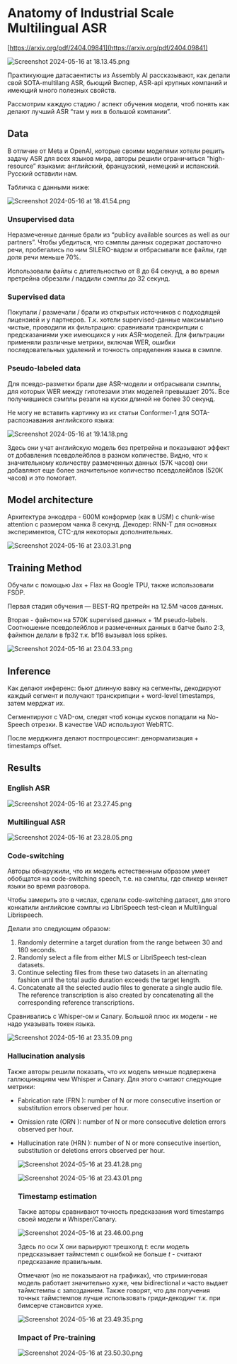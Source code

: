 # Anatomy of Industrial Scale Multilingual ASR

[https://arxiv.org/pdf/2404.09841](https://arxiv.org/pdf/2404.09841)

![Screenshot 2024-05-16 at 18.13.45.png](Anatomy%20of%20Industrial%20Scale%20Multilingual%20ASR/Screenshot_2024-05-16_at_18.13.45.png)

Практикующие датасаентисты из Assembly AI рассказывают, как делали свой SOTA-multilang ASR, бьющий Виспер, ASR-api крупных компаний и имеющий много полезных свойств.

Рассмотрим каждую стадию / аспект обучения модели, чтоб понять как делают лучший ASR “там у них в большой компании”.

## Data

В отличие от Meta и OpenAI, которые своими моделями хотели решить задачу ASR для всех языков мира, авторы решили ограничиться “high-resource” языками: английский, французский, немецкий и испанский. Русский оставили нам.

Табличка с данными ниже:

![Screenshot 2024-05-16 at 18.41.54.png](Anatomy%20of%20Industrial%20Scale%20Multilingual%20ASR/Screenshot_2024-05-16_at_18.41.54.png)

### Unsupervised data

Неразмеченные данные брали из “publicy available sources as well as our partners”. Чтобы убедиться, что сэмплы данных содержат достаточно речи, пробегались по ним SILERO-вадом и отбрасывали все файлы, где доля речи меньше 70%. 

Использовали файлы с длительностью от 8 до 64 секунд, а во время претрейна обрезали / паддили сэмплы до 32 секунд.

### Supervised data

Покупали / размечали / брали из открытых источников с подходящей лицензией и у партнеров. Т.к. хотели supervised-данные максимально чистые, проводили их фильтрацию: сравнивали транскрипции с предсказаниями уже имеющихся у них ASR-моделей. Для фильтрации применяли различные метрики, включая WER, ошибки последовательных удалений и точность определения языка в сэмпле.

### Pseudo-labeled data

Для псевдо-разметки брали две ASR-модели и отбрасывали сэмплы, для которых WER между гипотезами этих моделей превышает 20%. Все получившиеся сэмплы резали на куски длиной не более 30 секунд.

Не могу не вставить картинку из их статьи Conformer-1 для SOTA-распознавания английского языка:

![Screenshot 2024-05-16 at 19.14.18.png](Anatomy%20of%20Industrial%20Scale%20Multilingual%20ASR/Screenshot_2024-05-16_at_19.14.18.png)

Здесь они учат английскую модель без претрейна и показывают эффект от добавления псевдолейблов в разном количестве. Видно, что к значительному количеству размеченных данных (57К часов) они добавляют еще более значительное количество псевдолейблов (520К часов) и это помогает. 

## Model architecture

Архитектура энкодера - 600М конформер (как в USM) c chunk-wise attention с размером чанка 8 секунд. Декодер: RNN-T для основных экспериментов, CTC-для некоторых дополнительных.

![Screenshot 2024-05-16 at 23.03.31.png](Anatomy%20of%20Industrial%20Scale%20Multilingual%20ASR/Screenshot_2024-05-16_at_23.03.31.png)

## Training Method

Обучали с помощью Jax + Flax на Google TPU, также использовали FSDP.

Первая стадия обучения — BEST-RQ  претрейн на 12.5M часов данных.

Вторая - файнтюн на 570K supervised данных + 1M pseudo-labels. Соотношение псевдолейблов и размеченных данных в батче было 2:3, файнтюн делали в fp32 т.к. bf16 вызывал loss spikes.

![Screenshot 2024-05-16 at 23.04.33.png](Anatomy%20of%20Industrial%20Scale%20Multilingual%20ASR/Screenshot_2024-05-16_at_23.04.33.png)

## Inference

Как делают инференс: бьют длинную вавку на сегменты, декодируют каждый сегмент и получают транскрипции + word-level timestamps, затем мерджат их.

Сегментируют с VAD-ом, следят чтоб концы кусков попадали на No-Speech отрезки. В качестве VAD используют WebRTC.

После мерджинга делают постпроцессинг: денормализация + timestamps offset.

## Results

### English ASR

![Screenshot 2024-05-16 at 23.27.45.png](Anatomy%20of%20Industrial%20Scale%20Multilingual%20ASR/Screenshot_2024-05-16_at_23.27.45.png)

### Multilingual ASR

![Screenshot 2024-05-16 at 23.28.05.png](Anatomy%20of%20Industrial%20Scale%20Multilingual%20ASR/Screenshot_2024-05-16_at_23.28.05.png)

### Code-switching

Авторы обнаружили, что их модель естественным образом умеет обобщатся на code-switching speech, т.е. на сэмплы, где спикер меняет языки во время разговора.

Чтобы замерить это в числах, сделали code-switching датасет, для этого конкатили английские сэмплы из LibriSpeech test-clean и Multilingual Librispeech.

Делали это следующим образом:

1. Randomly determine a target duration from the range between 30 and 180 seconds.
2. Randomly select a file from either MLS or LibriSpeech test-clean datasets.
3. Continue selecting files from these two datasets in an alternating fashion until the total audio
duration exceeds the target length.
4. Concatenate all the selected audio files to generate a single audio file. The reference
transcription is also created by concatenating all the corresponding reference transcriptions.

Сравнивались с Whisper-ом и Canary. Большой плюс их модели - не надо указывать токен языка.

![Screenshot 2024-05-16 at 23.35.09.png](Anatomy%20of%20Industrial%20Scale%20Multilingual%20ASR/Screenshot_2024-05-16_at_23.35.09.png)

### Hallucination analysis

Также авторы решили показать, что их модель меньше подвержена галлюцинациям чем Whisper и Canary. Для этого считают следующие метрики:

- Fabrication rate (FRN ): number of N or more consecutive insertion or substitution errors
observed per hour.
- Omission rate (ORN ): number of N or more consecutive deletion errors observed per hour.
- Hallucination rate (HRN ): number of N or more consecutive insertion, substitution or
deletions errors observed per hour.
    
    ![Screenshot 2024-05-16 at 23.41.28.png](Anatomy%20of%20Industrial%20Scale%20Multilingual%20ASR/Screenshot_2024-05-16_at_23.41.28.png)
    
    ![Screenshot 2024-05-16 at 23.43.01.png](Anatomy%20of%20Industrial%20Scale%20Multilingual%20ASR/Screenshot_2024-05-16_at_23.43.01.png)
    
    ### Timestamp estimation
    
    Также авторы сравнивают точность предсказания word timestamps своей модели и Whisper/Canary.
    
    ![Screenshot 2024-05-16 at 23.46.00.png](Anatomy%20of%20Industrial%20Scale%20Multilingual%20ASR/Screenshot_2024-05-16_at_23.46.00.png)
    
    Здесь по оси X они варьируют трешхолд $t$: если модель предсказывает таймстемп с ошибкой не больше $t$ - считают предсказание правильным.
    
    Отмечают (но не показывают на графиках), что стриминговая модель работает значительно хуже, чем bidirectional и часто выдает таймстемпы с запозданием. Также говорят, что для получения точных таймстемпов лучше использовать гриди-декодинг т.к. при бимсерче становится хуже.
    
    ![Screenshot 2024-05-16 at 23.49.35.png](Anatomy%20of%20Industrial%20Scale%20Multilingual%20ASR/Screenshot_2024-05-16_at_23.49.35.png)
    
    ### Impact of Pre-training
    
    ![Screenshot 2024-05-16 at 23.50.30.png](Anatomy%20of%20Industrial%20Scale%20Multilingual%20ASR/Screenshot_2024-05-16_at_23.50.30.png)